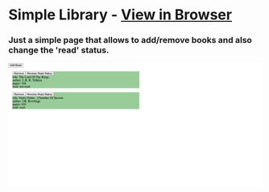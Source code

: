 # Simple Library - [View in Browser](https://sihoonathan.github.io/simple_library/)
### Just a simple page that allows to add/remove books and also change the 'read' status.
![screenshot](screenshot.png)



